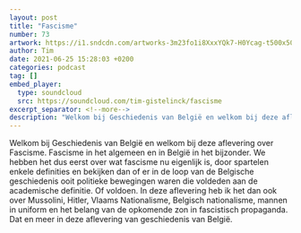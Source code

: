 ```yaml
---
layout: post
title: "Fascisme"
number: 73
artwork: https://i1.sndcdn.com/artworks-3m23fo1i8XxxYQk7-H0Ycag-t500x500.jpg
author: Tim
date: 2021-06-25 15:28:03 +0200
categories: podcast
tag: []
embed_player:
  type: soundcloud
  src: https://soundcloud.com/tim-gistelinck/fascisme
excerpt_separator: <!--more-->
description: "Welkom bij Geschiedenis van België en welkom bij deze aflevering over Fascisme."
---
```

Welkom bij Geschiedenis van België en welkom bij deze aflevering over Fascisme. Fascisme in het algemeen en in België in het bijzonder. We hebben het dus eerst over wat fascisme nu eigenlijk is, door spartelen enkele definities en bekijken dan of er in de loop van de Belgische geschiedenis ooit politieke bewegingen waren die voldeden aan de academische definitie. Of voldoen. In deze aflevering heb ik het dan ook over Mussolini, Hitler, Vlaams Nationalisme, Belgisch nationalisme, mannen in uniform en het belang van de opkomende zon in fascistisch propaganda. Dat en meer in deze aflevering van geschiedenis van België.